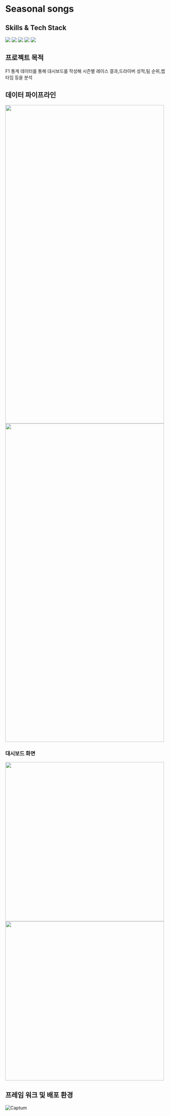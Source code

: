 # Seasonal songs

## Skills & Tech Stack
<img src="https://img.shields.io/badge/django-20232a.svg?style=for-the-badge&logo=react&logoColor=092E20" /> <img src="https://img.shields.io/badge/python-20232a.svg?style=for-the-badge&logo=react&logoColor=3776AB" /> <img src="https://img.shields.io/badge/html5-20232a.svg?style=for-the-badge&logo=react&logoColor=E34F26" /> <img src="https://img.shields.io/badge/css3-20232a.svg?style=for-the-badge&logo=react&logoColor=1572B6" /> <img src="https://img.shields.io/badge/javascript-20232a.svg?style=for-the-badge&logo=react&logoColor=F7DF1E" /> 

## 프로젝트 목적
F1 통계 데이터를 통해 대시보드를 작성해 시즌별 레이스 결과,드라이버 성적,팀 순위,랩 타임 등을 분석



## 데이터 파이프라인 
<img src="https://github.com/4-2-teamproject/Seasonal-songs/blob/main/img/spring_main.png" width="500" height="1000"/> <img src="https://github.com/4-2-teamproject/Seasonal-songs/blob/main/img/winter_main.png" width="500" height="1000"/> 



### 대시보드 화면
<img src="https://github.com/4-2-teamproject/Seasonal-songs/blob/main/img/spring_modal.png" width="500"/> <img src="https://github.com/4-2-teamproject/Seasonal-songs/blob/main/img/winter_modal.png" width="500"/>


## 프레임 워크 및 배포 환경
![Captum](./img/framework.png)
